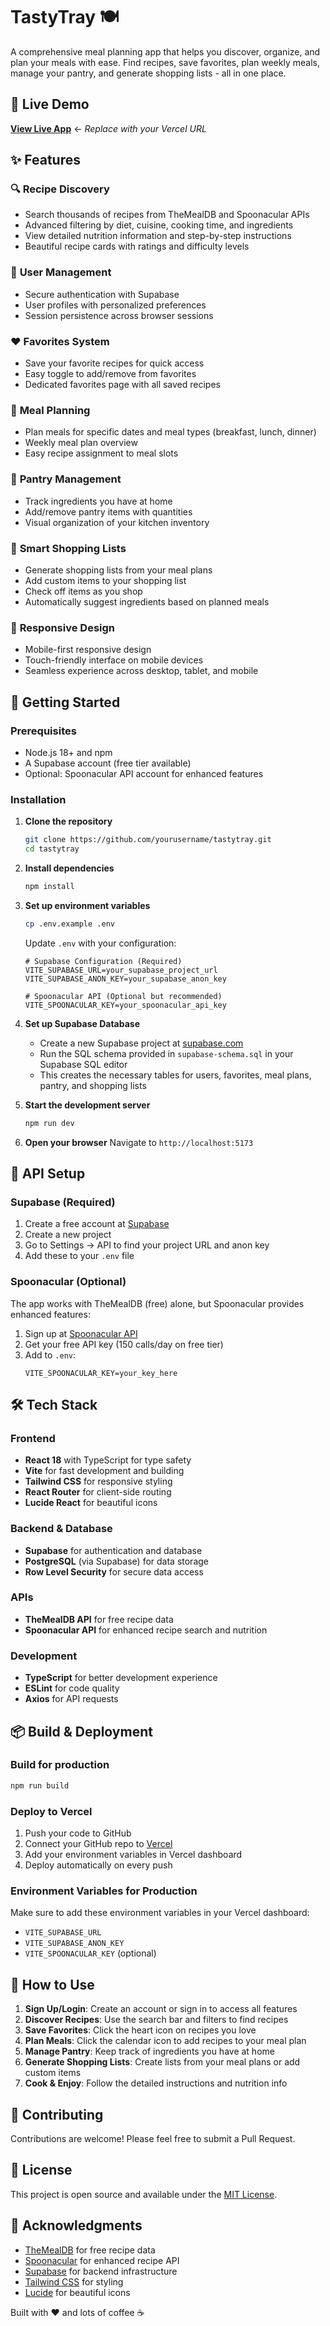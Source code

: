 # TastyTray 🍽️

A comprehensive meal planning app that helps you discover, organize, and plan your meals with ease. Find recipes, save favorites, plan weekly meals, manage your pantry, and generate shopping lists - all in one place.

## 🌟 Live Demo

**[View Live App](https://tasty-tray.vercel.app)** ← *Replace with your Vercel URL*

## ✨ Features

### 🔍 **Recipe Discovery**
- Search thousands of recipes from TheMealDB and Spoonacular APIs
- Advanced filtering by diet, cuisine, cooking time, and ingredients
- View detailed nutrition information and step-by-step instructions
- Beautiful recipe cards with ratings and difficulty levels

### 👤 **User Management**
- Secure authentication with Supabase
- User profiles with personalized preferences
- Session persistence across browser sessions

### ❤️ **Favorites System**
- Save your favorite recipes for quick access
- Easy toggle to add/remove from favorites
- Dedicated favorites page with all saved recipes

### 📅 **Meal Planning**
- Plan meals for specific dates and meal types (breakfast, lunch, dinner)
- Weekly meal plan overview
- Easy recipe assignment to meal slots

### 🥘 **Pantry Management**
- Track ingredients you have at home
- Add/remove pantry items with quantities
- Visual organization of your kitchen inventory

### 🛒 **Smart Shopping Lists**
- Generate shopping lists from your meal plans
- Add custom items to your shopping list
- Check off items as you shop
- Automatically suggest ingredients based on planned meals

### 📱 **Responsive Design**
- Mobile-first responsive design
- Touch-friendly interface on mobile devices
- Seamless experience across desktop, tablet, and mobile

## 🚀 Getting Started

### Prerequisites
- Node.js 18+ and npm
- A Supabase account (free tier available)
- Optional: Spoonacular API account for enhanced features

### Installation

1. **Clone the repository**
   ```bash
   git clone https://github.com/yourusername/tastytray.git
   cd tastytray
   ```

2. **Install dependencies**
   ```bash
   npm install
   ```

3. **Set up environment variables**
   ```bash
   cp .env.example .env
   ```
   
   Update `.env` with your configuration:
   ```env
   # Supabase Configuration (Required)
   VITE_SUPABASE_URL=your_supabase_project_url
   VITE_SUPABASE_ANON_KEY=your_supabase_anon_key
   
   # Spoonacular API (Optional but recommended)
   VITE_SPOONACULAR_KEY=your_spoonacular_api_key
   ```

4. **Set up Supabase Database**
   - Create a new Supabase project at [supabase.com](https://supabase.com)
   - Run the SQL schema provided in `supabase-schema.sql` in your Supabase SQL editor
   - This creates the necessary tables for users, favorites, meal plans, pantry, and shopping lists

5. **Start the development server**
   ```bash
   npm run dev
   ```

6. **Open your browser**
   Navigate to `http://localhost:5173`

## 🔧 API Setup

### Supabase (Required)
1. Create a free account at [Supabase](https://supabase.com)
2. Create a new project
3. Go to Settings → API to find your project URL and anon key
4. Add these to your `.env` file

### Spoonacular (Optional)
The app works with TheMealDB (free) alone, but Spoonacular provides enhanced features:

1. Sign up at [Spoonacular API](https://spoonacular.com/food-api)
2. Get your free API key (150 calls/day on free tier)
3. Add to `.env`:
   ```
   VITE_SPOONACULAR_KEY=your_key_here
   ```

## 🛠️ Tech Stack

### Frontend
- **React 18** with TypeScript for type safety
- **Vite** for fast development and building
- **Tailwind CSS** for responsive styling
- **React Router** for client-side routing
- **Lucide React** for beautiful icons

### Backend & Database
- **Supabase** for authentication and database
- **PostgreSQL** (via Supabase) for data storage
- **Row Level Security** for secure data access

### APIs
- **TheMealDB API** for free recipe data
- **Spoonacular API** for enhanced recipe search and nutrition

### Development
- **TypeScript** for better development experience
- **ESLint** for code quality
- **Axios** for API requests

## 📦 Build & Deployment

### Build for production
```bash
npm run build
```

### Deploy to Vercel
1. Push your code to GitHub
2. Connect your GitHub repo to [Vercel](https://vercel.com)
3. Add your environment variables in Vercel dashboard
4. Deploy automatically on every push

### Environment Variables for Production
Make sure to add these environment variables in your Vercel dashboard:
- `VITE_SUPABASE_URL`
- `VITE_SUPABASE_ANON_KEY`
- `VITE_SPOONACULAR_KEY` (optional)

## 🎯 How to Use

1. **Sign Up/Login**: Create an account or sign in to access all features
2. **Discover Recipes**: Use the search bar and filters to find recipes
3. **Save Favorites**: Click the heart icon on recipes you love
4. **Plan Meals**: Click the calendar icon to add recipes to your meal plan
5. **Manage Pantry**: Keep track of ingredients you have at home
6. **Generate Shopping Lists**: Create lists from your meal plans or add custom items
7. **Cook & Enjoy**: Follow the detailed instructions and nutrition info

## 🤝 Contributing

Contributions are welcome! Please feel free to submit a Pull Request.

## 📝 License

This project is open source and available under the [MIT License](LICENSE).

## 🙏 Acknowledgments

- [TheMealDB](https://www.themealdb.com/) for free recipe data
- [Spoonacular](https://spoonacular.com/) for enhanced recipe API
- [Supabase](https://supabase.com/) for backend infrastructure
- [Tailwind CSS](https://tailwindcss.com/) for styling
- [Lucide](https://lucide.dev/) for beautiful icons

Built with ❤️ and lots of coffee ☕
